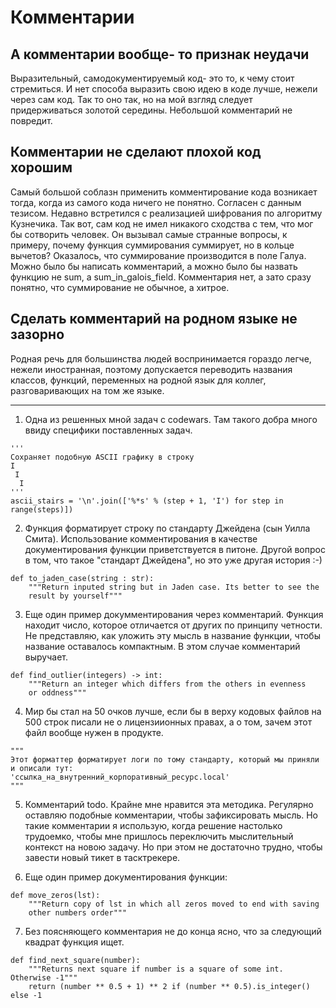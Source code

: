# Комментарии

## А комментарии вообще- то признак неудачи
Выразительный, самодокументируемый код- это то, к чему стоит стремиться. И нет
способа выразить свою идею в коде лучше, нежели через сам код. Так то оно так,
но на мой взгляд следует придерживаться золотой середины. Небольшой комментарий
не повредит.

## Комментарии не сделают плохой код хорошим
Самый большой соблазн применить комментирование кода возникает тогда, когда из
самого кода ничего не понятно. Согласен с данным тезисом. Недавно встретился
с реализацией шифрования по алгоритму Кузнечика. Так вот, сам код не имел
никакого сходства с тем, что мог бы сотворить человек. Он вызывал самые странные
вопросы, к примеру, почему функция суммирования суммирует, но в кольце вычетов?
Оказалось, что суммирование производится в поле Галуа. Можно было бы написать
комментарий, а можно было бы назвать функцию не sum, а sum_in_galois_field.
Комментария нет, а зато сразу понятно, что суммирование не обычное, а хитрое.

## Сделать комментарий на родном языке не зазорно
Родная речь для большинства людей воспринимается гораздо легче, нежели
иностранная, поэтому допускается переводить названия классов, функций,
переменных на родной язык для коллег, разговаривающих на том же языке.

***

1) Одна из решенных мной задач с codewars. Там такого добра много ввиду
   специфики поставленных задач.
```
'''
Сохраняет подобную ASCII графику в строку
I
 I
  I
'''
ascii_stairs = '\n'.join(['%*s' % (step + 1, 'I') for step in range(steps)])
```

2) Функция форматирует строку по стандарту Джейдена (сын Уилла Смита).
   Использование комментирования в качестве документирования функции
   приветствуется в питоне. Другой вопрос в том, что такое "стандарт Джейдена",
   но это уже другая история :-)
```
def to_jaden_case(string : str):
    """Return inputed string but in Jaden case. Its better to see the
    result by yourself"""
```

3) Еще один пример докумментирования через комментарий. Функция находит число,
   которое отличается от других по принципу четности. Не представляю, как
   уложить эту мысль в название функции, чтобы название оставалось компактным. В
   этом случае комментарий выручает.
```
def find_outlier(integers) -> int:
    """Return an integer which differs from the others in evenness
    or oddness"""
```

4) Мир бы стал на 50 очков лучше, если бы в верху кодовых файлов на 500 строк
   писали не о лицензиионных правах, а о том, зачем этот файл вообще нужен в
   продукте.
```
"""
Этот форматтер форматирует логи по тому стандарту, который мы приняли и описали тут:
'ссылка_на_внутренний_корпоративный_ресурс.local'
"""
```

5) Комментарий todo. Крайне мне нравится эта методика. Регулярно оставляю
   подобные комментарии, чтобы зафиксировать мысль. Но такие комментарии я
   использую, когда решение настолько трудоемко, чтобы мне пришлось переключить
   мыслительный контекст на новою задачу. Но при этом не достаточно трудно,
   чтобы завести новый тикет в тасктрекере.

6) Еще один пример документирования функции:
```
def move_zeros(lst):
    """Return copy of lst in which all zeros moved to end with saving
    other numbers order"""
```

7) Без поясняющего комментария не до конца ясно, что за следующий квадрат
   функция ищет.
```
def find_next_square(number):
    """Returns next square if number is a square of some int. Otherwise -1"""
    return (number ** 0.5 + 1) ** 2 if (number ** 0.5).is_integer() else -1
```